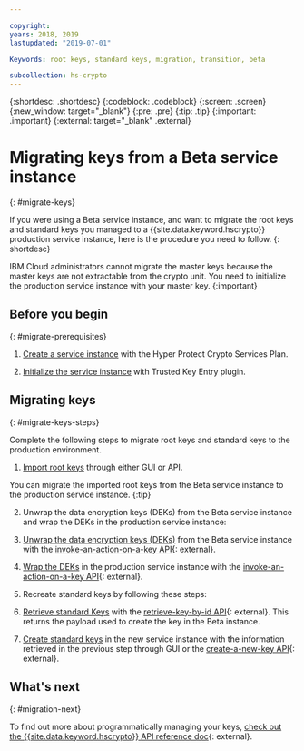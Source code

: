```yaml
---

copyright:
years: 2018, 2019
lastupdated: "2019-07-01"

Keywords: root keys, standard keys, migration, transition, beta

subcollection: hs-crypto
---
```


{:shortdesc: .shortdesc}
{:codeblock: .codeblock}
{:screen: .screen}
{:new_window: target="_blank"}
{:pre: .pre}
{:tip: .tip}
{:important: .important}
{:external: target="_blank" .external}

# Migrating keys from a Beta service instance
{: #migrate-keys}

If you were using a Beta service instance, and want to migrate the root keys and standard keys you managed to a {{site.data.keyword.hscrypto}} production service instance, here is the procedure you need to follow.
{: shortdesc}

IBM Cloud administrators cannot migrate the master keys because the master keys are not extractable from the crypto unit. You need to initialize the production service instance with your master key.
{:important}  

## Before you begin
{: #migrate-prerequisites}

1. [Create a service instance](/docs/services/hs-crypto?topic=hs-crypto-provision) with the Hyper Protect Crypto Services Plan.

2. [Initialize the service instance](/docs/services/hs-crypto?topic=hs-crypto-initialize-hsm) with Trusted Key Entry plugin.

## Migrating keys
{: #migrate-keys-steps}  

Complete the following steps to migrate root keys and standard keys to the production environment.

1. [Import root keys](/docs/services/hs-crypto?topic=hs-crypto-import-root-keys) through either GUI or API.

  You can migrate the imported root keys from the Beta service instance to the production service instance.
  {:tip}

2. Unwrap the data encryption keys (DEKs) from the Beta service instance and wrap the DEKs in the production service instance:

  1. [Unwrap the data encryption keys (DEKs)](/docs/services/hs-crypto?topic=hs-crypto-unwrap-keys) from the Beta service instance with the [invoke-an-action-on-a-key API](https://{DomainName}/apidocs/hs-crypto#invoke-an-action-on-a-key){: external}.

  2. [Wrap the DEKs](/docs/services/hs-crypto?topic=hs-crypto-wrap-keys) in the production service instance with the [invoke-an-action-on-a-key API](https://{DomainName}/apidocs/hs-crypto#invoke-an-action-on-a-key){: external}.

3. Recreate standard keys by following these steps:

  1. [Retrieve standard Keys](/docs/services/hs-crypto?topic=hs-crypto-view-keys#retrieve-key-api) with the [retrieve-key-by-id API](https://{DomainName}/apidocs/hs-crypto#retrieve-a-key-by-id){: external}. This returns the payload used to create the key in the Beta instance.

  2. [Create standard keys](/docs/services/hs-crypto?topic=hs-crypto-create-standard-keys) in the new service instance with the information retrieved in the previous step through GUI or the [create-a-new-key API](https://{DomainName}/apidocs/hs-crypto#create-a-new-key){: external}.

## What's next
{: #migration-next}

To find out more about programmatically managing your keys, [check out the {{site.data.keyword.hscrypto}} API reference doc](https://{DomainName}/apidocs/hs-crypto){: external}.
